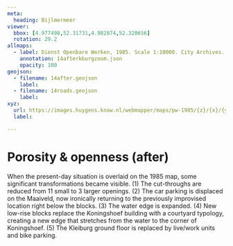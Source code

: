 ```yaml
---
meta:
  heading: Bijlmermeer
viewer:
  bbox: [4.977498,52.31731,4.982874,52.320656]
  rotation: 29.2
allmaps:
  - label: Dienst Openbare Werken, 1985. Scale 1:10000. City Archives. Stadsarchief Amsterdam. NL Architects. 2016. Klieburg, Amsterdam Zuidoost.
    annotation: 14afterkburgzoom.json
    opacity: 100
geojson:
  - filename: 14after.geojson
    label:
  - filename: 14roads.geojson
    label:
xyz:
  url: https://images.huygens.knaw.nl/webmapper/maps/pw-1985/{z}/{x}/{y}.png
  label:

---
```

# Porosity & openness (after)
When the present-day situation is overlaid on the 1985 map, some significant transformations became visible. (1) The cut-throughs are reduced from 11 small to 3 larger openings. (2) The car parking is displaced on the Maaiveld, now ironically returning to the previously improvised location right below the blocks. (3) The water edge is expanded. (4) New low-rise blocks replace the Koningshoef building with a courtyard typology, creating a new edge that stretches from the water to the corner of Koningshoef. (5) The Kleiburg ground floor is replaced by live/work units and bike parking.

